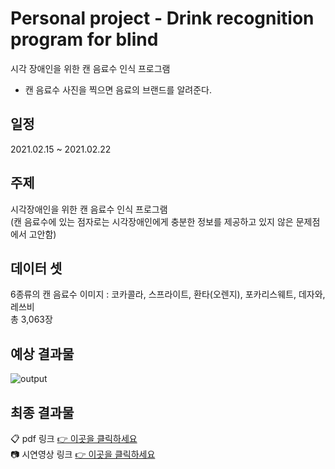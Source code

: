 # Personal project - Drink recognition program for blind
시각 장애인을 위한 캔 음료수 인식 프로그램
- 캔 음료수 사진을 찍으면 음료의 브랜드를 알려준다.

## 일정
2021.02.15 ~ 2021.02.22

## 주제
시각장애인을 위한 캔 음료수 인식 프로그램\
(캔 음료수에 있는 점자로는 시각장애인에게 충분한 정보를 제공하고 있지 않은 문제점에서 고안함)

## 데이터 셋
6종류의 캔 음료수 이미지 : 코카콜라, 스프라이트, 환타(오렌지), 포카리스웨트, 데자와, 레쓰비\
총 3,063장

## 예상 결과물
![output](https://user-images.githubusercontent.com/70581043/108175943-b4cd4b80-7144-11eb-8df9-6c7962a0634b.jpg)

## 최종 결과물
📋 pdf 링크 [👉 이곳을 클릭하세요 ](https://drive.google.com/file/d/14L7V6huSQ6sqqWF_GkbMw9PyaZuwDwua/view?usp=sharing)\
📷 시연영상 링크 [👉 이곳을 클릭하세요 ](https://drive.google.com/file/d/1cSzaTSKpAbs4Mlzpf7-hQXWXLOvtGat3/view?usp=sharing)
